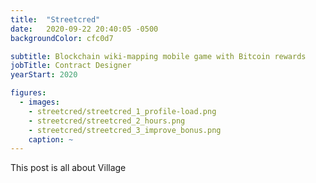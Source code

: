 ```yaml
---
title:  "Streetcred"
date:   2020-09-22 20:40:05 -0500
backgroundColor: cfc0d7

subtitle: Blockchain wiki-mapping mobile game with Bitcoin rewards
jobTitle: Contract Designer
yearStart: 2020

figures:
  - images:
    - streetcred/streetcred_1_profile-load.png
    - streetcred/streetcred_2_hours.png
    - streetcred/streetcred_3_improve_bonus.png
    caption: ~
---
```

This post is all about Village